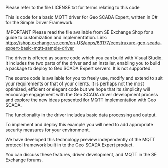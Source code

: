 Please refer to the file LICENSE.txt for terms relating to this code

This is code for a basic MQTT driver for Geo SCADA Expert, written in C# 
for the Simple Driver Framework.

IMPORTANT
Please read the file available from SE Exchange Shop for a guide
to customization and implementation.
Link: https://shop.exchange.se.com/en-US/apps/63177/ecostruxure-geo-scada-expert-basic-mqtt-sample-driver

The driver is offered as source code which you can build with Visual 
Studio. It includes the two parts of the driver and an installer, enabling 
you to build a package to deploy to Geo SCADA Expert servers. It is not 
supported.

The source code is available for you to freely use, modify and extend to 
suit your requirements or that of your clients. It is perhaps not the 
most optimized, efficient or elegant code but we hope that its simplicity 
will encourage engagement with the Geo SCADA driver development process 
and explore the new ideas presented for MQTT implementation with 
Geo SCADA.

The functionality in the driver includes basic data processing and output.

To implement and deploy this example you will need to add appropriate 
security measures for your environment.

We have developed this technology preview independently of the MQTT 
protocol framework built in to the Geo SCADA Expert product.

You can discuss these features, driver development, and MQTT  in the SE 
Exchange forums.

